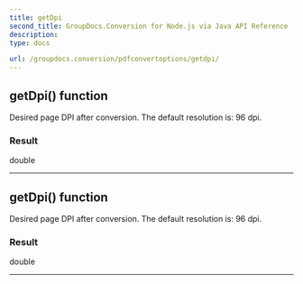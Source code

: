 ```yaml
---
title: getDpi
second_title: GroupDocs.Conversion for Node.js via Java API Reference
description: 
type: docs

url: /groupdocs.conversion/pdfconvertoptions/getdpi/
---
```


## getDpi()  function

 Desired page DPI after conversion. The default resolution is: 96 dpi.
 

### Result
double


---


## getDpi()  function

 Desired page DPI after conversion. The default resolution is: 96 dpi.
 

### Result
double


---


